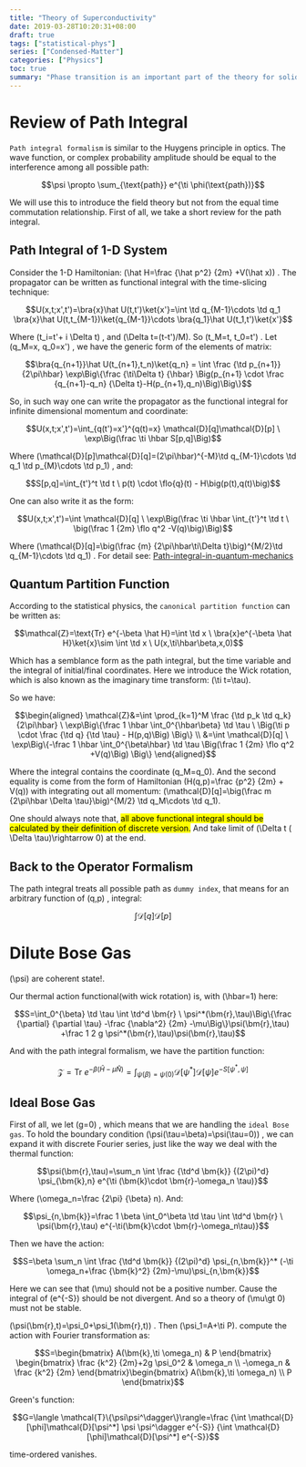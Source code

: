 ```yaml
---
title: "Theory of Superconductivity"
date: 2019-03-28T10:20:31+08:00
draft: true
tags: ["statistical-phys"]
series: ["Condensed-Matter"]
categories: ["Physics"]
toc: true
summary: "Phase transition is an important part of the theory for solid state. Usually, phase transition is corresponding to some symmetry breaking, which yields the singularity of partition functions at the thermodynamics limit. We will use the language of quantum field theory to show the basic theory of the phase transition. What we are interested in is the phase transition about the normal conductor and super conductor."
---
```


# Review of Path Integral

`Path integral formalism` is similar to the Huygens principle in optics. The wave function, or complex probability amplitude should be equal to the interference among all possible path:

$$\psi \propto \sum_{\text{path}} e^{\ti \phi(\text{path})}$$

We will use this to introduce the field theory but not from the equal time commutation relationship. First of all, we take a short review for the path integral.

## Path Integral of 1-D System

Consider the 1-D Hamiltonian: \(\hat H=\frac {\hat p^2} {2m} +V(\hat x)\) . The propagator can be written as functional integral with the time-slicing technique:

$$U(x,t;x',t')=\bra{x}\hat U(t,t')\ket{x'}=\int \td q_{M-1}\cdots \td q_1 \bra{x}\hat U(t,t_{M-1})\ket{q_{M-1}}\cdots \bra{q_1}\hat U(t_1,t')\ket{x'}$$

Where \(t_i=t'+ i \Delta t\) , and \(\Delta t=(t-t')/M\). So \(t_M=t, t_0=t'\) . Let \(q_M=x, q_0=x'\) , we have the generic form of the elements of matrix:

$$\bra{q_{n+1}}\hat U(t_{n+1},t_n)\ket{q_n} = \int \frac {\td p_{n+1}} {2\pi\hbar} \exp\Big\{\frac {\ti\Delta t} {\hbar} \Big(p_{n+1} \cdot \frac {q_{n+1}-q_n} {\Delta t}-H(p_{n+1},q_n)\Big)\Big\}$$

So, in such way one can write the propagator as the functional integral for infinite dimensional momentum and coordinate:

$$U(x,t;x',t')=\int_{q(t')=x'}^{q(t)=x} \mathcal{D}[q]\mathcal{D}[p] \ \exp\Big(\frac \ti \hbar S[p,q]\Big)$$

Where \(\mathcal{D}[p]\mathcal{D}[q]=(2\pi\hbar)^{-M}\td q_{M-1}\cdots \td q_1 \td p_{M}\cdots \td p_1\) , and:

$$S[p,q]=\int_{t'}^t \td t \ p(t) \cdot \flo{q}(t) - H\big(p(t),q(t)\big)$$

One can also write it as the form:

$$U(x,t;x',t')=\int \mathcal{D}[q] \ \exp\Big(\frac \ti \hbar \int_{t'}^t \td t \ \big(\frac 1 {2m} \flo q^2 -V(q)\big)\Big)$$

Where \(\mathcal{D}[q]=\big(\frac {m} {2\pi\hbar\ti\Delta t}\big)^{M/2}\td q_{M-1}\cdots \td q_1\) . For detail see:
[Path-integral-in-quantum-mechanics](https://wzdlc1996.github.io/notes/qm/dynamics/#/path-integral-in-quantum-mechanics)

## Quantum Partition Function

According to the statistical physics, the `canonical partition function` can be written as:

$$\mathcal{Z}=\text{Tr} e^{-\beta \hat H}=\int \td x \ \bra{x}e^{-\beta \hat H}\ket{x}\sim \int \td x  \ U(x,\ti\hbar\beta,x,0)$$

Which has a semblance form as the path integral, but the time variable and the integral of initial/final coordinates. Here we introduce the Wick rotation, which is also known as the imaginary time transform: \(\ti t=\tau\).

So we have:

$$\begin{aligned}
\mathcal{Z}&=\int \prod_{k=1}^M \frac {\td p_k \td q_k} {2\pi\hbar} \ \exp\Big\{\frac 1 \hbar \int_0^{\hbar\beta} \td \tau \ \Big(\ti p \cdot \frac {\td q} {\td \tau} - H(p,q)\Big)  \Big\} \\
&=\int \mathcal{D}[q] \ \exp\Big\{-\frac 1 \hbar \int_0^{\beta\hbar} \td \tau \Big(\frac 1 {2m} \flo q^2 +V(q)\Big) \Big\}
\end{aligned}$$

Where the integral contains the coordinate \(q_M=q_0\). And the second equality is come from the form of Hamiltonian \(H(q,p)=\frac {p^2} {2m} + V(q)\) with integrating out all momentum: \(\mathcal{D}[q]=\big(\frac m {2\pi\hbar \Delta \tau}\big)^{M/2} \td q_M\cdots \td q_1\).

One should always note that, <mark>all above functional integral should be calculated by their definition of discrete version.</mark> And take limit of \(\Delta t ( \Delta \tau)\rightarrow 0\) at the end.

## Back to the Operator Formalism

The path integral treats all possible path as `dummy index`, that means for an arbitrary function of \(q,p\) , integral:

$$\int \mathcal{D}[q]\mathcal{D}[p] $$

# Dilute Bose Gas

\(\psi\) are coherent state!.

Our thermal action functional(with wick rotation) is, with \(\hbar=1\) here:

$$S=\int_0^{\beta} \td \tau \int \td^d \bm{r} \ \psi^*(\bm{r},\tau)\Big\{\frac {\partial} {\partial \tau} -\frac {\nabla^2} {2m} -\mu\Big\}\psi(\bm{r},\tau) +\frac 1 2 g \psi^*(\bm{r},\tau)\psi(\bm{r},\tau)$$

And with the path integral formalism, we have the partition function:

$$\mathcal{Z}=\text{Tr} \ e^{-\beta(\hat H-\mu\hat N)}=\int_{\psi(\beta)=\psi(0)} \mathcal{D}[\psi^*]\mathcal{D}[\psi] e^{-S[\psi^*,\psi]}$$

## Ideal Bose Gas

First of all, we let \(g=0\) , which means that we are handling the `ideal Bose gas`. To hold the boundary condition \(\psi(\tau=\beta)=\psi(\tau=0)\) , we can expand it with discrete Fourier series, just like the way we deal with the thermal function:

$$\psi(\bm{r},\tau)=\sum_n \int \frac {\td^d \bm{k}} {(2\pi)^d} \psi_{\bm{k},n} e^{\ti (\bm{k}\cdot \bm{r}-\omega_n \tau)}$$

Where \(\omega_n=\frac {2\pi} {\beta} n\). And:

$$\psi_{n,\bm{k}}=\frac 1 \beta \int_0^\beta \td \tau \int \td^d \bm{r} \ \psi(\bm{r},\tau) e^{-\ti(\bm{k}\cdot \bm{r}-\omega_n\tau)}$$

Then we have the action:

$$S=\beta \sum_n \int \frac {\td^d \bm{k}} {(2\pi)^d} \psi_{n,\bm{k}}^* (-\ti \omega_n+\frac {\bm{k}^2} {2m}-\mu)\psi_{n,\bm{k}}$$

Here we can see that \(\mu\) should not be a positive number. Cause the integral of \(e^{-S}\) should be not divergent. And so a theory of \(\mu\gt 0\) must not be stable.

\(\psi(\bm{r},t)=\psi_0+\psi_1(\bm{r},t)\) . Then \(\psi_1=A+\ti P\). compute the action with Fourier transformation as:

$$S=\begin{bmatrix} A(\bm{k},\ti \omega_n) &  P \end{bmatrix} \begin{bmatrix} \frac {k^2} {2m}+2g \psi_0^2 & \omega_n \\ -\omega_n & \frac {k^2} {2m} \end{bmatrix}\begin{bmatrix} A(\bm{k},\ti \omega_n) \\  P \end{bmatrix}$$

Green's function:

$$G=\langle \mathcal{T}\{\psi\psi^\dagger\}\rangle=\frac {\int \mathcal{D}[\phi]\mathcal{D}[\psi^*] \psi \psi^\dagger e^{-S}} {\int \mathcal{D}[\phi]\mathcal{D}[\psi^*]  e^{-S}}$$

time-ordered vanishes. 
